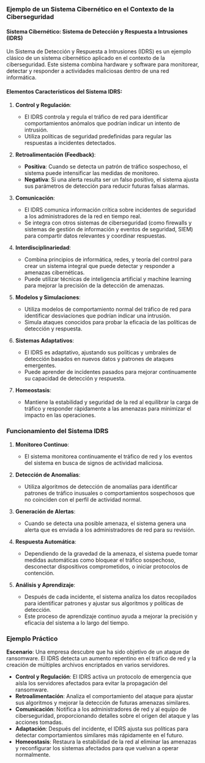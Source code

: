 ### Ejemplo de un Sistema Cibernético en el Contexto de la Ciberseguridad

#### Sistema Cibernético: Sistema de Detección y Respuesta a Intrusiones (IDRS)

Un Sistema de Detección y Respuesta a Intrusiones (IDRS) es un ejemplo clásico de un sistema cibernético aplicado en el contexto de la ciberseguridad. Este sistema combina hardware y software para monitorear, detectar y responder a actividades maliciosas dentro de una red informática.

#### Elementos Característicos del Sistema IDRS:

1. **Control y Regulación**:
   - El IDRS controla y regula el tráfico de red para identificar comportamientos anómalos que podrían indicar un intento de intrusión.
   - Utiliza políticas de seguridad predefinidas para regular las respuestas a incidentes detectados.

2. **Retroalimentación (Feedback)**:
   - **Positiva**: Cuando se detecta un patrón de tráfico sospechoso, el sistema puede intensificar las medidas de monitoreo.
   - **Negativa**: Si una alerta resulta ser un falso positivo, el sistema ajusta sus parámetros de detección para reducir futuras falsas alarmas.

3. **Comunicación**:
   - El IDRS comunica información crítica sobre incidentes de seguridad a los administradores de la red en tiempo real.
   - Se integra con otros sistemas de ciberseguridad (como firewalls y sistemas de gestión de información y eventos de seguridad, SIEM) para compartir datos relevantes y coordinar respuestas.

4. **Interdisciplinariedad**:
   - Combina principios de informática, redes, y teoría del control para crear un sistema integral que puede detectar y responder a amenazas cibernéticas.
   - Puede utilizar técnicas de inteligencia artificial y machine learning para mejorar la precisión de la detección de amenazas.

5. **Modelos y Simulaciones**:
   - Utiliza modelos de comportamiento normal del tráfico de red para identificar desviaciones que podrían indicar una intrusión.
   - Simula ataques conocidos para probar la eficacia de las políticas de detección y respuesta.

6. **Sistemas Adaptativos**:
   - El IDRS es adaptativo, ajustando sus políticas y umbrales de detección basados en nuevos datos y patrones de ataques emergentes.
   - Puede aprender de incidentes pasados para mejorar continuamente su capacidad de detección y respuesta.

7. **Homeostasis**:
   - Mantiene la estabilidad y seguridad de la red al equilibrar la carga de tráfico y responder rápidamente a las amenazas para minimizar el impacto en las operaciones.

### Funcionamiento del Sistema IDRS

1. **Monitoreo Continuo**:
   - El sistema monitorea continuamente el tráfico de red y los eventos del sistema en busca de signos de actividad maliciosa.

2. **Detección de Anomalías**:
   - Utiliza algoritmos de detección de anomalías para identificar patrones de tráfico inusuales o comportamientos sospechosos que no coinciden con el perfil de actividad normal.

3. **Generación de Alertas**:
   - Cuando se detecta una posible amenaza, el sistema genera una alerta que es enviada a los administradores de red para su revisión.

4. **Respuesta Automática**:
   - Dependiendo de la gravedad de la amenaza, el sistema puede tomar medidas automáticas como bloquear el tráfico sospechoso, desconectar dispositivos comprometidos, o iniciar protocolos de contención.

5. **Análisis y Aprendizaje**:
   - Después de cada incidente, el sistema analiza los datos recopilados para identificar patrones y ajustar sus algoritmos y políticas de detección.
   - Este proceso de aprendizaje continuo ayuda a mejorar la precisión y eficacia del sistema a lo largo del tiempo.

### Ejemplo Práctico

**Escenario**: Una empresa descubre que ha sido objetivo de un ataque de ransomware. El IDRS detecta un aumento repentino en el tráfico de red y la creación de múltiples archivos encriptados en varios servidores.

- **Control y Regulación**: El IDRS activa un protocolo de emergencia que aísla los servidores afectados para evitar la propagación del ransomware.
- **Retroalimentación**: Analiza el comportamiento del ataque para ajustar sus algoritmos y mejorar la detección de futuras amenazas similares.
- **Comunicación**: Notifica a los administradores de red y al equipo de ciberseguridad, proporcionando detalles sobre el origen del ataque y las acciones tomadas.
- **Adaptación**: Después del incidente, el IDRS ajusta sus políticas para detectar comportamientos similares más rápidamente en el futuro.
- **Homeostasis**: Restaura la estabilidad de la red al eliminar las amenazas y reconfigurar los sistemas afectados para que vuelvan a operar normalmente.

